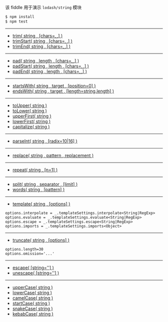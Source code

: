 该 fiddle 用于演示 `lodash/string` 模块

```sh
$ npm install
$ npm test
```

---

- [trim( string , [chars=␣] )](https://lodash.com/docs#trim)
- [trimStart( string , [chars=␣] )](https://lodash.com/docs#trimStart)
- [trimEnd( string , [chars=␣] )](https://lodash.com/docs#trimEnd)

---

- [pad( string , length , [chars=␣] )](https://lodash.com/docs#pad)
- [padStart( string , length , [chars=␣] )](https://lodash.com/docs#padStart)
- [padEnd( string , length , [chars=␣] )](https://lodash.com/docs#padEnd)

---

- [startsWith( string , target , [position=0] )](https://lodash.com/docs#startsWith)
- [endsWith( string , target , [length=string.length] )](https://lodash.com/docs#endsWith)

---

- [toUpper( string )](https://lodash.com/docs#toUpper)
- [toLower( string )](https://lodash.com/docs#toLower)
- [upperFirst( string )](https://lodash.com/docs#upperFirst)
- [lowerFirst( string )](https://lodash.com/docs#lowerFirst)
- [capitalize( string )](https://lodash.com/docs#capitalize)

---

- [parseInt( string , [radix=10|16] )](https://lodash.com/docs#parseInt)

---

- [replace( string , pattern , replacement )](https://lodash.com/docs#replace)

---

- [repeat( string , [n=1] )](https://lodash.com/docs#repeat)

---

- [split( string , separator , [limit] )](https://lodash.com/docs#split)
- [words( string , [pattern] )](https://lodash.com/docs#words)

---

- [template( string , [options] )](https://lodash.com/docs#template)

```
options.interpolate = _.templateSettings.interpolate<String|RegExp>
options.evaluate = _.templateSettings.evaluate<String|RegExp>
options.escape = _.templateSettings.escape<String|RegExp>
options.imports = _.templateSettings.imports<Object>
```

---

- [truncate( string , [options] )](https://lodash.com/docs#truncate)

```
options.length=30
options.omission='...'
```

---

- [escape( [string=''] )](https://lodash.com/docs#escape)
- [unescape( [string=''] )](https://lodash.com/docs#unescape)

---

- [upperCase( string )](https://lodash.com/docs#upperCase)
- [lowerCase( string )](https://lodash.com/docs#lowerCase)
- [camelCase( string )](https://lodash.com/docs#camelCase)
- [startCase( string )](https://lodash.com/docs#startCase)
- [snakeCase( string )](https://lodash.com/docs#snakeCase)
- [kebabCase( string )](https://lodash.com/docs#kebabCase)
